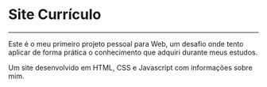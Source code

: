 # Site Currículo
---

Este é o meu primeiro projeto pessoal para Web, um desafio onde tento aplicar de forma prática o conhecimento que adquiri durante meus estudos.

Um site desenvolvido em HTML, CSS e Javascript com informações sobre mim.
